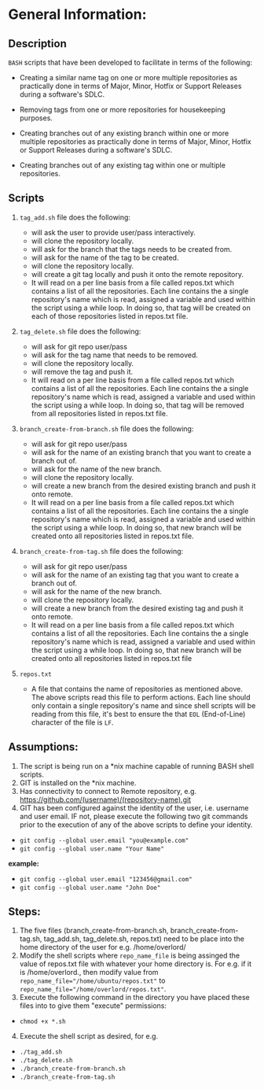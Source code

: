 # General Information:

## Description
`BASH` scripts that have been developed to facilitate in terms of the following:

* Creating a similar name tag on one or more multiple repositories as practically done in terms of Major, Minor, Hotfix or Support Releases during a software's SDLC.
	
* Removing tags from one or more repositories for housekeeping purposes.

* Creating branches out of any existing branch within one or more multiple repositories  as practically done in terms of Major, Minor, Hotfix or Support Releases during a software's SDLC.
	
* Creating branches out of any existing tag within one or multiple repositories.


## Scripts

1. `tag_add.sh` file does the following: 
	* will ask the user to provide user/pass interactively.
	* will clone the repository locally.
	* will ask for the branch that the tags needs to be created from.
	* will ask for the name of the tag to be created.
	* will clone the repository locally.
	* will create a git tag locally and push it onto the remote repository. 
	* It will read on a per line basis from a file called repos.txt which contains a list of all the repositories. Each line contains the a single repository's name which is read, assigned a variable and used within the script using a while loop. In doing so, that tag will be created on each of those repositories listed in repos.txt file.

2. `tag_delete.sh` file does the following:
	* will ask for git repo user/pass
	* will ask for the tag name that needs to be removed.
	* will clone the repository locally.
	* will remove the tag and push it.
	* It will read on a per line basis from a file called repos.txt which contains a list of all the repositories. Each line contains the a single repository's name which is read, assigned a variable and used within the script using a while loop. In doing so, that tag will be removed from all repositories listed in repos.txt file.

3. `branch_create-from-branch.sh` file does the following:
	* will ask for git repo user/pass
	* will ask for the name of an existing branch that you want to create a branch out of.
	* will ask for the name of the new branch.
	* will clone the repository locally.
	* will create a new branch from the desired existing branch and push it onto remote.
	* It will read on a per line basis from a file called repos.txt which contains a list of all the repositories. Each line contains the a single repository's name which is read, assigned a variable and used within the script using a while loop. In doing so, that new branch will be created onto all repositories listed in repos.txt file.


4. `branch_create-from-tag.sh` file does the following:
	* will ask for git repo user/pass
	* will ask for the name of an existing tag that you want to create a branch out of.
	* will ask for the name of the new branch.
	* will clone the repository locally.
	* will create a new branch from the desired existing tag and push it onto remote.
	* It will read on a per line basis from a file called repos.txt which contains a list of all the repositories. Each line contains the a single repository's name which is read, assigned a variable and used within the script using a while loop. In doing so, that new branch will be created onto all repositories listed in repos.txt file
	
5. `repos.txt` 
	* A file that contains the name of repositories as mentioned above. The above scripts read this file to perform actions. Each line should only contain a single repository's name and since shell scripts will be reading from this file, it's best to ensure the that `EOL` (End-of-Line) character of the file is `LF`.


## Assumptions:
1. The script is being run on a *nix machine capable of running BASH shell scripts.
2. GIT is installed on the *nix machine.
3. Has connectivity to connect to Remote repository, e.g. https://github.com/(username)/(repository-name).git
4. GIT has been configured against the identity of the user, i.e. username and user email. IF not, please execute the following two git commands prior to the execution of any of the above scripts to define your identity.
+ `git config --global user.email "you@example.com"`
+ `git config --global user.name "Your Name"`

**example:**

+ `git config --global user.email "123456@gmail.com"`
+ `git config --global user.name "John Doe"`
	
## Steps:
1. The five files (branch_create-from-branch.sh, branch_create-from-tag.sh, tag_add.sh, tag_delete.sh, repos.txt) need to be place into the home directory of the user for e.g. /home/overlord/
2. Modify the shell scripts where `repo_name_file` is being assinged the value of repos.txt file with whatever your home directory is. For e.g. if it is /home/overlord., then modify value from `repo_name_file="/home/ubuntu/repos.txt"` to `repo_name_file="/home/overlord/repos.txt"`.
3. Execute the following command in the directory you have placed these files into to give them "execute" permissions:
* `chmod +x *.sh`
4. Execute the shell script as desired, for e.g.
* `./tag_add.sh`
* `./tag_delete.sh`
* `./branch_create-from-branch.sh`
* `./branch_create-from-tag.sh`
